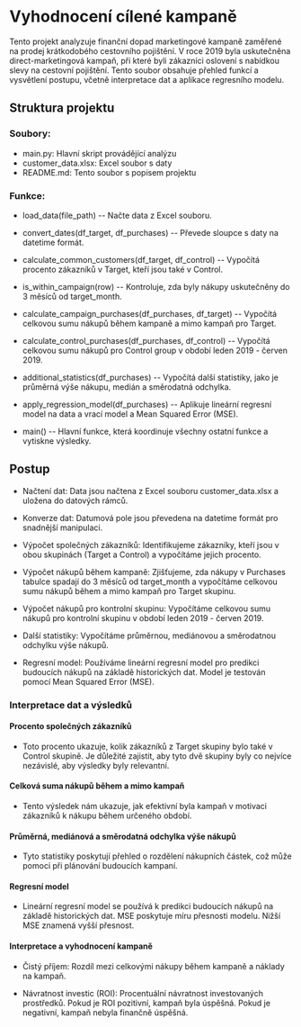 # Vyhodnocení cílené kampaně
 Tento projekt analyzuje finanční dopad marketingové kampaně zaměřené na prodej krátkodobého cestovního pojištění. V roce 2019 byla uskutečněna direct-marketingová kampaň, při které byli zákazníci oslovení s nabídkou slevy na cestovní pojištění. Tento soubor obsahuje přehled funkcí a vysvětlení postupu, včetně interpretace dat a aplikace regresního modelu.

## Struktura projektu
### Soubory:
- main.py: Hlavní skript provádějící analýzu
- customer_data.xlsx: Excel soubor s daty
- README.md: Tento soubor s popisem projektu 
### Funkce:
- load_data(file_path)
-- Načte data z Excel souboru.

- convert_dates(df_target, df_purchases)
-- Převede sloupce s daty na datetime formát.

- calculate_common_customers(df_target, df_control)
-- Vypočítá procento zákazníků v Target, kteří jsou také v Control.

- is_within_campaign(row)
-- Kontroluje, zda byly nákupy uskutečněny do 3 měsíců od target_month.

- calculate_campaign_purchases(df_purchases, df_target)
-- Vypočítá celkovou sumu nákupů během kampaně a mimo kampaň pro Target.

- calculate_control_purchases(df_purchases, df_control)
-- Vypočítá celkovou sumu nákupů pro Control group v období leden 2019 - červen 2019.

- additional_statistics(df_purchases)
-- Vypočítá další statistiky, jako je průměrná výše nákupu, medián a směrodatná odchylka.

- apply_regression_model(df_purchases)
-- Aplikuje lineární regresní model na data a vrací model a Mean Squared Error (MSE).

- main()
-- Hlavní funkce, která koordinuje všechny ostatní funkce a vytiskne výsledky.


## Postup
- Načtení dat: Data jsou načtena z Excel souboru customer_data.xlsx a uložena do datových rámců.

- Konverze dat: Datumová pole jsou převedena na datetime formát pro snadnější manipulaci.

- Výpočet společných zákazníků: Identifikujeme zákazníky, kteří jsou v obou skupinách (Target a Control) a vypočítáme jejich procento.

- Výpočet nákupů během kampaně: Zjišťujeme, zda nákupy v Purchases tabulce spadají do 3 měsíců od target_month a vypočítáme celkovou sumu nákupů během a mimo kampaň pro Target skupinu.

- Výpočet nákupů pro kontrolní skupinu: Vypočítáme celkovou sumu nákupů pro kontrolní skupinu v období leden 2019 - červen 2019.

- Další statistiky: Vypočítáme průměrnou, mediánovou a směrodatnou odchylku výše nákupů.

- Regresní model: Používáme lineární regresní model pro predikci budoucích nákupů na základě historických dat. Model je testován pomocí Mean Squared Error (MSE).

### Interpretace dat a výsledků
#### Procento společných zákazníků
- Toto procento ukazuje, kolik zákazníků z Target skupiny bylo také v Control skupině. Je důležité zajistit, aby tyto dvě skupiny byly co nejvíce nezávislé, aby výsledky byly relevantní.

#### Celková suma nákupů během a mimo kampaň
- Tento výsledek nám ukazuje, jak efektivní byla kampaň v motivaci zákazníků k nákupu během určeného období.

#### Průměrná, mediánová a směrodatná odchylka výše nákupů
- Tyto statistiky poskytují přehled o rozdělení nákupních částek, což může pomoci při plánování budoucích kampaní.

#### Regresní model
- Lineární regresní model se používá k predikci budoucích nákupů na základě historických dat. MSE poskytuje míru přesnosti modelu. Nižší MSE znamená vyšší přesnost.



#### Interpretace a vyhodnocení kampaně
- Čistý příjem: Rozdíl mezi celkovými nákupy během kampaně a náklady na kampaň.


- Návratnost investic (ROI): Procentuální návratnost investovaných prostředků. Pokud je ROI pozitivní, kampaň byla úspěšná. Pokud je negativní, kampaň nebyla finančně úspěšná.

